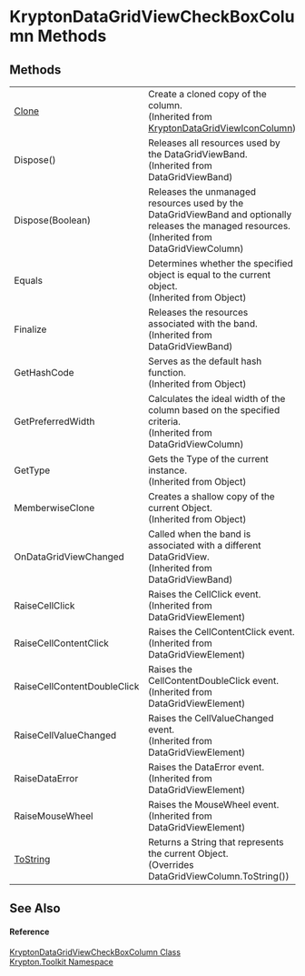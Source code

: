 # KryptonDataGridViewCheckBoxColumn Methods




## Methods
<table>
<tr>
<td><a href="2c225d0c-ac0d-d52c-a7d5-7427b6930106.md">Clone</a></td>
<td>Create a cloned copy of the column.<br />(Inherited from <a href="21f6015d-1ab5-4482-8193-6cf4882c3abf.md">KryptonDataGridViewIconColumn</a>)</td></tr>
<tr>
<td>Dispose()</td>
<td>Releases all resources used by the DataGridViewBand.<br />(Inherited from DataGridViewBand)</td></tr>
<tr>
<td>Dispose(Boolean)</td>
<td>Releases the unmanaged resources used by the DataGridViewBand and optionally releases the managed resources.<br />(Inherited from DataGridViewColumn)</td></tr>
<tr>
<td>Equals</td>
<td>Determines whether the specified object is equal to the current object.<br />(Inherited from Object)</td></tr>
<tr>
<td>Finalize</td>
<td>Releases the resources associated with the band.<br />(Inherited from DataGridViewBand)</td></tr>
<tr>
<td>GetHashCode</td>
<td>Serves as the default hash function.<br />(Inherited from Object)</td></tr>
<tr>
<td>GetPreferredWidth</td>
<td>Calculates the ideal width of the column based on the specified criteria.<br />(Inherited from DataGridViewColumn)</td></tr>
<tr>
<td>GetType</td>
<td>Gets the Type of the current instance.<br />(Inherited from Object)</td></tr>
<tr>
<td>MemberwiseClone</td>
<td>Creates a shallow copy of the current Object.<br />(Inherited from Object)</td></tr>
<tr>
<td>OnDataGridViewChanged</td>
<td>Called when the band is associated with a different DataGridView.<br />(Inherited from DataGridViewBand)</td></tr>
<tr>
<td>RaiseCellClick</td>
<td>Raises the CellClick event.<br />(Inherited from DataGridViewElement)</td></tr>
<tr>
<td>RaiseCellContentClick</td>
<td>Raises the CellContentClick event.<br />(Inherited from DataGridViewElement)</td></tr>
<tr>
<td>RaiseCellContentDoubleClick</td>
<td>Raises the CellContentDoubleClick event.<br />(Inherited from DataGridViewElement)</td></tr>
<tr>
<td>RaiseCellValueChanged</td>
<td>Raises the CellValueChanged event.<br />(Inherited from DataGridViewElement)</td></tr>
<tr>
<td>RaiseDataError</td>
<td>Raises the DataError event.<br />(Inherited from DataGridViewElement)</td></tr>
<tr>
<td>RaiseMouseWheel</td>
<td>Raises the MouseWheel event.<br />(Inherited from DataGridViewElement)</td></tr>
<tr>
<td><a href="e9ca18fe-e44e-79bd-8aa3-7c66dfe61574.md">ToString</a></td>
<td>Returns a String that represents the current Object.<br />(Overrides DataGridViewColumn.ToString())</td></tr>
</table>

## See Also


#### Reference
<a href="8e45b13c-b535-d3a5-f1ac-1bf5532d6a5b.md">KryptonDataGridViewCheckBoxColumn Class</a>  
<a href="79d2eac2-21f4-54ff-7552-b20c33c30600.md">Krypton.Toolkit Namespace</a>  
